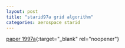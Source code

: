 ```yaml
---
layout: post
title: "starid97a grid algorithm"
categories: aerospace starid
---
```

[paper 1997a](https://statespace.dev/docs/papers/1997%20padgett.pdf){:target="_blank" rel="noopener"}

